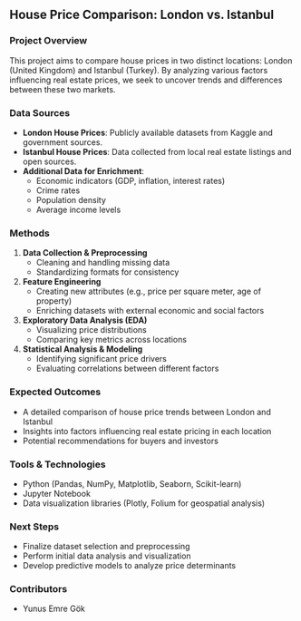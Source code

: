 ## House Price Comparison: London vs. Istanbul

### Project Overview
This project aims to compare house prices in two distinct locations: London (United Kingdom) and Istanbul (Turkey). By analyzing various factors influencing real estate prices, we seek to uncover trends and differences between these two markets.

### Data Sources
- **London House Prices**: Publicly available datasets from Kaggle and government sources.
- **Istanbul House Prices**: Data collected from local real estate listings and open sources.
- **Additional Data for Enrichment**:
  - Economic indicators (GDP, inflation, interest rates)
  - Crime rates
  - Population density
  - Average income levels

### Methods
1. **Data Collection & Preprocessing**
   - Cleaning and handling missing data
   - Standardizing formats for consistency
2. **Feature Engineering**
   - Creating new attributes (e.g., price per square meter, age of property)
   - Enriching datasets with external economic and social factors
3. **Exploratory Data Analysis (EDA)**
   - Visualizing price distributions
   - Comparing key metrics across locations
4. **Statistical Analysis & Modeling**
   - Identifying significant price drivers
   - Evaluating correlations between different factors

### Expected Outcomes
- A detailed comparison of house price trends between London and Istanbul
- Insights into factors influencing real estate pricing in each location
- Potential recommendations for buyers and investors

### Tools & Technologies
- Python (Pandas, NumPy, Matplotlib, Seaborn, Scikit-learn)
- Jupyter Notebook
- Data visualization libraries (Plotly, Folium for geospatial analysis)

### Next Steps
- Finalize dataset selection and preprocessing
- Perform initial data analysis and visualization
- Develop predictive models to analyze price determinants

### Contributors
- Yunus Emre Gök





